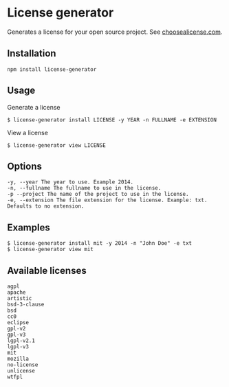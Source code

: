 # License generator

Generates a license for your open source project. See [choosealicense.com](http://choosealicense.com).

## Installation

    npm install license-generator

## Usage

Generate a license

    $ license-generator install LICENSE -y YEAR -n FULLNAME -e EXTENSION

View a license

    $ license-generator view LICENSE

## Options

    -y, --year The year to use. Example 2014.
    -n, --fullname The fullname to use in the license.
    -p --project The name of the project to use in the license.
    -e, --extension The file extension for the license. Example: txt. Defaults to no extension.

## Examples

    $ license-generator install mit -y 2014 -n "John Doe" -e txt
    $ license-generator view mit

## Available licenses

    agpl
    apache
    artistic
    bsd-3-clause
    bsd
    cc0
    eclipse
    gpl-v2
    gpl-v3
    lgpl-v2.1
    lgpl-v3
    mit
    mozilla
    no-license
    unlicense
    wtfpl
